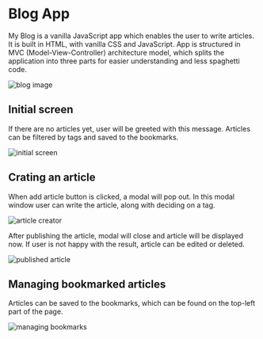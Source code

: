 # Blog App

My Blog is a vanilla JavaScript app which enables the user to write articles. It is built in HTML, with vanilla CSS and JavaScript. App is structured in MVC (Model-View-Controller) architecture model, which splits the application into three parts for easier understanding and less spaghetti code.

![blog image](https://danijelmaksic.vercel.app/assets/blog-o-_AN8at.webp)

## Initial screen

If there are no articles yet, user will be greeted with this message. Articles can be filtered by tags and saved to the bookmarks.

![initial screen](https://danijelmaksic.vercel.app/assets/blog-1-BP0s3Bki.webp)

## Crating an article

When add article button is clicked, a modal will pop out. In this modal window user can write the article, along with deciding on a tag.

![article creator](https://danijelmaksic.vercel.app/assets/blog-2-DJQ1BXvS.webp)

After publishing the article, modal will close and article will be displayed now. If user is not happy with the result, article can be edited or deleted.

![published article](https://danijelmaksic.vercel.app/assets/blog-3-dnL4zDrH.webp)

## Managing bookmarked articles

Articles can be saved to the bookmarks, which can be found on the top-left part of the page.

![managing bookmarks](https://danijelmaksic.vercel.app/assets/blog-4-DuYBRTYD.webp)

